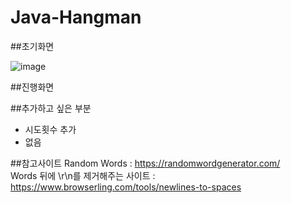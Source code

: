 # Java-Hangman



##초기화면 <br/>


![image](https://user-images.githubusercontent.com/108244911/180375759-33084083-58e3-41f8-a0c3-d0e8de25b1bb.png) <br/>


##진행화면 <br/>


##추가하고 싶은 부분
- 시도횟수 추가
- 없음

##참고사이트
Random Words : https://randomwordgenerator.com/ <br/>
Words 뒤에 \r\n를 제거해주는 사이트 : https://www.browserling.com/tools/newlines-to-spaces <br/>
